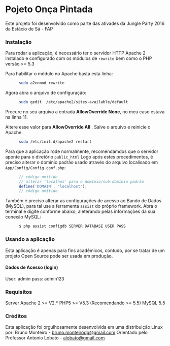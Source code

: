 # Pojeto Onça Pintada
Este projeto foi desenvolvido como parte das ativades da Jungle Party 2016 da Estácio de Sá - FAP

### Instalação
Para rodar a aplicação, é necessário ter o servidor HTTP Apache 2 instalado e configurado com os módulos de `rewrite`
bem como o PHP versão >= 5.3

Para habilitar o módulo no Apache basta esta linha:
```bash
      sudo a2enmod rewrite
```

Agora abra o arquivo de configuração:
```bash
      sudo gedit  /etc/apache2/sites-available/default
```

Procure no seu arquivo a entrada **AllowOverride None**, no meu caso estava na linha 11.

Altere esse valor para **AllowOverride All** .
Salve o arquivo e reinicie o Apache.
```bash
      sudo /etc/init.d/apache2 restart
```

Para que a aplicação rode normalmente, recomendamdos que o servidor aponte para o diretório `public_html`
Logo após estes procedimentos, é preciso alterar o domínio padrão usado através do arquivo localisado em
`App/Config/Config.conf.php`:
```php
      // código omitido
      // alterar 'localhos' para o domínio/sub-domínio padrão
      define('DOMAIN', 'localhost');
      // código omitido
```
Também é preciso alterar as configurações de acesso ao Bando de Dados (MySQL), para tal
use a ferramenta `assist` do próprio framework. Abra o terminal e digite conforme abaixo, aleterando pelas informações da sua conexão MySQL:
```bash
      $ php assist configdb SERVER DATABASE USER PASS
```


### Usando a aplicação
Esta aplicação é apenas para fins acadêmicos, contudo, por se tratar de um projeto Open Source
pode ser usada em produção.

#### Dados de Acesso (login)
User: admin
pass: admin123

### Requisitos
Server Apache 2 >= V2.*
PHP5 >= V5.3 (Recomendando >= 5.5)
MySQL 5.5

### Créditos
Esta aplicação foi orgulhosamente desenvolvida em uma distribuição Linux por:
Bruno Monteiro - bruno.monteirodg@gmail.com
Orientado pelo Professor Antonio Lobato - alobato@gmail.com

